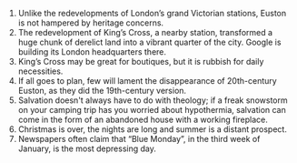 1. Unlike the redevelopments of London’s grand Victorian stations, Euston is not hampered by heritage concerns. 
1. The redevelopment of King’s Cross, a nearby station, transformed a huge chunk of derelict land into a vibrant quarter of the city. Google is building its London headquarters there.
1. King’s Cross may be great for boutiques, but it is rubbish for daily necessities. 
1. If all goes to plan, few will lament the disappearance of 20th-century Euston, as they did the 19th-century version.
1. Salvation doesn't always have to do with theology; if a freak snowstorm on your camping trip has you worried about hypothermia, salvation can come in the form of an abandoned house with a working fireplace.
1. Christmas is over, the nights are long and summer is a distant prospect. 
1. Newspapers often claim that “Blue Monday”, in the third week of January, is the most depressing day. 
